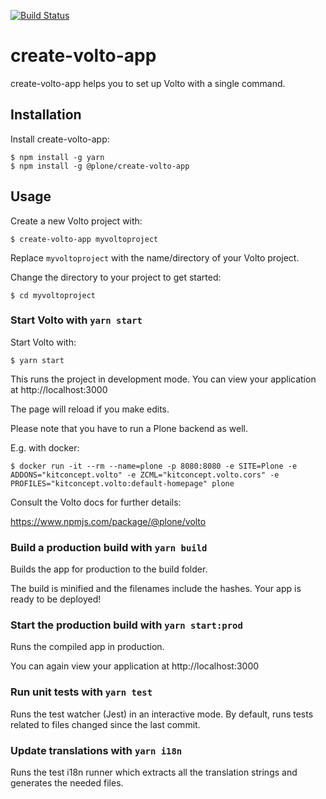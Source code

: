 [![Build Status](https://travis-ci.org/plone/create-volto-app.svg?branch=master)](https://travis-ci.org/plone/create-volto-app)

# create-volto-app

create-volto-app helps you to set up Volto with a single command.

## Installation

Install create-volto-app:

```
$ npm install -g yarn
$ npm install -g @plone/create-volto-app
```

## Usage

Create a new Volto project with:

```
$ create-volto-app myvoltoproject
```

Replace `myvoltoproject` with the name/directory of your Volto project.

Change the directory to your project to get started:

```
$ cd myvoltoproject
```

### Start Volto with `yarn start`

Start Volto with:

````
$ yarn start
````

This runs the project in development mode.
You can view your application at http://localhost:3000

The page will reload if you make edits.

Please note that you have to run a Plone backend as well.

E.g. with docker:

````
$ docker run -it --rm --name=plone -p 8080:8080 -e SITE=Plone -e ADDONS="kitconcept.volto" -e ZCML="kitconcept.volto.cors" -e PROFILES="kitconcept.volto:default-homepage" plone
````

Consult the Volto docs for further details:

https://www.npmjs.com/package/@plone/volto

### Build a production build with `yarn build`

Builds the app for production to the build folder.

The build is minified and the filenames include the hashes. Your app is ready to be deployed!

### Start the production build with `yarn start:prod`

Runs the compiled app in production.

You can again view your application at http://localhost:3000

### Run unit tests with `yarn test`

Runs the test watcher (Jest) in an interactive mode. By default, runs tests related to files changed since the last commit.

### Update translations with `yarn i18n`

Runs the test i18n runner which extracts all the translation strings and generates the needed files.
